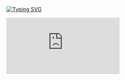 

[![Typing SVG](https://readme-typing-svg.demolab.com?font=Fira+Code&weight=500&size=21&duration=3000&pause=1500&color=F75B5B&width=435&lines=It's+Aryan+Solpankhi;Cybersecurity+Enthusiast;Bug+Bounty+Hunter)](https://git.io/typing-svg)

<iframe src="https://tryhackme.com/api/v2/badges/public-profile?userPublicId=3857168" style='border:none;'></iframe>
